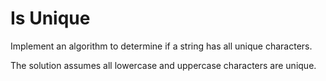 # Is Unique

Implement an algorithm to determine if a string has all unique characters.

The solution assumes all lowercase and uppercase characters are unique.
